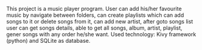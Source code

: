 This project is a music player program.
User can add his/her favourite music by navigate between folders, 
can create playlists which can add songs to it or delete songs from it,
can add new artist,
after goto songs list user can get songs details,
able to get all songs, album, artist, playlist, gener songs with any order he/she want.
Used technology: Kivy framework (python) and SQLite as database.
